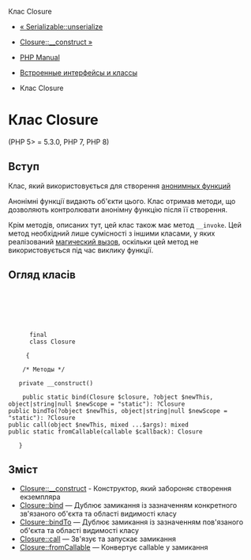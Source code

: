 Клас Closure

-   [« Serializable::unserialize](serializable.unserialize.html)
    
-   [Closure::\_\_construct »](closure.construct.html)
    
-   [PHP Manual](index.html)
    
-   [Встроенные интерфейсы и классы](reserved.interfaces.html)
    
-   Клас Closure
    

# Клас Closure

(PHP 5> = 5.3.0, PHP 7, PHP 8)

## Вступ

Клас, який використовується для створення [анонимных функций](functions.anonymous.html)

Анонімні функції видають об'єкти цього. Клас отримав методи, що дозволяють контролювати анонімну функцію після її створення.

Крім методів, описаних тут, цей клас також має метод `__invoke`. Цей метод необхідний лише сумісності з іншими класами, у яких реалізований [магический вызов](language.oop5.magic.html#language.oop5.magic.invoke), оскільки цей метод не використовується під час виклику функції.

## Огляд класів

```classsynopsis

     
    

    
     
      final
      class Closure
     
     {

    /* Методы */
    
   private __construct()

    public static bind(Closure $closure, ?object $newThis, object|string|null $newScope = "static"): ?Closure
public bindTo(?object $newThis, object|string|null $newScope = "static"): ?Closure
public call(object $newThis, mixed ...$args): mixed
public static fromCallable(callable $callback): Closure

   }
```

## Зміст

-   [Closure::\_\_construct](closure.construct.html) - Конструктор, який забороняє створення екземпляра
-   [Closure::bind](closure.bind.html) — Дублює замикання із зазначенням конкретного зв'язаного об'єкта та області видимості класу
-   [Closure::bindTo](closure.bindto.html) — Дублює замикання із зазначенням пов'язаного об'єкта та області видимості класу
-   [Closure::call](closure.call.html) — Зв'язує та запускає замикання
-   [Closure::fromCallable](closure.fromcallable.html) — Конвертує callable у замикання